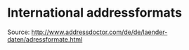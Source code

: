 # International addressformats

Source: <http://www.addressdoctor.com/de/de/laender-daten/adressformate.html>